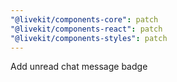 ```yaml
---
"@livekit/components-core": patch
"@livekit/components-react": patch
"@livekit/components-styles": patch
---
```


Add unread chat message badge
